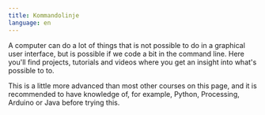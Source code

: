 ```yaml
---
title: Kommandolinje
language: en
---
```


A computer can do a lot of things that is not possible to do in a graphical user
interface, but is possible if we code a bit in the command line. Here you'll
find projects, tutorials and videos where you get an insight into what's
possible to to.

This is a little more advanced than most other courses on this page, and it is
recommended to have knowledge of, for example, Python, Processing, Arduino or
Java before trying this.
